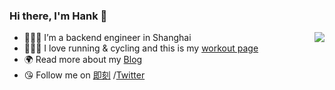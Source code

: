 ### Hi there, I'm Hank 👋



<img align="right" src="https://github-readme-stats.vercel.app/api?username=zhaohongxuan&show_icons=true&icon_color=805AD5&text_color=718096&bg_color=ffffff&hide_title=true#gh-light-mode-only" />
  
  
- 👨🏻‍💻 I’m a backend engineer in Shanghai
- 🏃🏻‍♂️ I love running & cycling and this is my [workout page](https://zhaohongxuan.github.io/workouts)
- 🌍 Read more about my [Blog](https://zhaohongxuan.github.io/)
- 😘 Follow me on [即刻](https://okjk.co/MfilXt) /[Twitter](https://twitter.com/hank_zhao)


